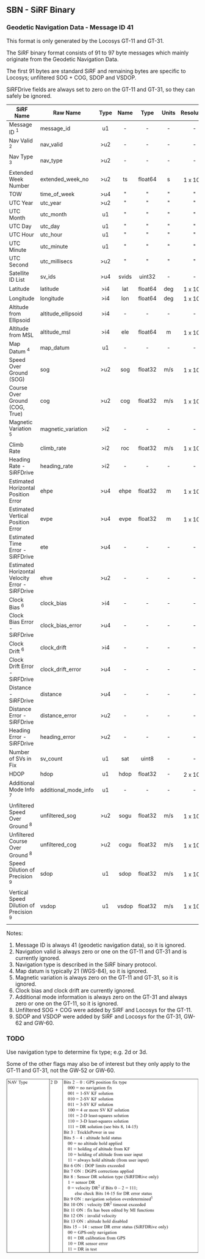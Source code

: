 ## SBN - SiRF Binary

### Geodetic Navigation Data - Message ID 41

This format is only generated by the Locosys GT-11 and GT-31.

The SiRF binary format consists of 91 to 97 byte messages which mainly originate from the Geodetic Navigation Data.

The first 91 bytes are standard SiRF and remaining bytes are specific to Locosys; unfiltered SOG + COG, SDOP and VSDOP.

SiRFDrive fields are always set to zero on the GT-11 and GT-31, so they can safely be ignored.

| SiRF Name                                         | Raw Name             | Type | Name  |  Type   | Units |     Resolution      |
| ------------------------------------------------- | -------------------- | :--: | :---: | :-----: | :---: | :-----------------: |
| Message ID <sup>1</sup>                           | message_id           |  u1  |   -   |    -    |   -   |          -          |
| Nav Valid <sup>2</sup>                            | nav_valid            | >u2  |   -   |    -    |   -   |          -          |
| Nav Type <sup>3</sup>                             | nav_type             | >u2  |   -   |    -    |   -   |          -          |
| Extended Week Number                              | extended_week_no     | >u2  |  ts   | float64 |   s   | 1 x 10<sup>-3</sup> |
| TOW                                               | time_of_week         | >u4  |   "   |    "    |   "   |          "          |
| UTC Year                                          | utc_year             | >u2  |   "   |    "    |   "   |          "          |
| UTC Month                                         | utc_month            |  u1  |   "   |    "    |   "   |          "          |
| UTC Day                                           | utc_day              |  u1  |   "   |    "    |   "   |          "          |
| UTC Hour                                          | utc_hour             |  u1  |   "   |    "    |   "   |          "          |
| UTC Minute                                        | utc_minute           |  u1  |   "   |    "    |   "   |          "          |
| UTC Second                                        | utc_millisecs        | >u2  |   "   |    "    |   "   |          "          |
| Satellite ID List                                 | sv_ids               | >u4  | svids | uint32  |   -   |          -          |
| Latitude                                          | latitude             | >i4  |  lat  | float64 |  deg  | 1 x 10<sup>-7</sup> |
| Longitude                                         | longitude            | >i4  |  lon  | float64 |  deg  | 1 x 10<sup>-7</sup> |
| Altitude from Ellipsoid                           | altitude_ellipsoid   | >i4  |   -   |    -    |   -   |          -          |
| Altitude from MSL                                 | altitude_msl         | >i4  |  ele  | float64 |   m   | 1 x 10<sup>-2</sup> |
| Map Datum <sup>4</sup>                            | map_datum            |  u1  |   -   |    -    |   -   |          -          |
| Speed Over Ground (SOG)                           | sog                  | >u2  |  sog  | float32 |  m/s  | 1 x 10<sup>-2</sup> |
| Course Over Ground (COG, True)                    | cog                  | >u2  |  cog  | float32 |  m/s  | 1 x 10<sup>-2</sup> |
| Magnetic Variation <sup>5</sup>                   | magnetic_variation   | >i2  |   -   |    -    |   -   |          -          |
| Climb Rate                                        | climb_rate           | >i2  |  roc  | float32 |  m/s  | 1 x 10<sup>-2</sup> |
| Heading Rate - SiRFDrive                          | heading_rate         | >i2  |   -   |    -    |   -   |          -          |
| Estimated Horizontal Position Error               | ehpe                 | >u4  | ehpe  | float32 |   m   | 1 x 10<sup>-2</sup> |
| Estimated Vertical Position Error                 | evpe                 | >u4  | evpe  | float32 |   m   | 1 x 10<sup>-2</sup> |
| Estimated Time Error - SiRFDrive                  | ete                  | >u4  |   -   |    -    |   -   |          -          |
| Estimated Horizontal Velocity Error - SiRFDrive   | ehve                 | >u2  |   -   |    -    |   -   |          -          |
| Clock Bias <sup>6</sup>                           | clock_bias           | >i4  |   -   |    -    |   -   |          -          |
| Clock Bias Error - SiRFDrive                      | clock_bias_error     | >u4  |   -   |    -    |   -   |          -          |
| Clock Drift <sup>6</sup>                          | clock_drift          | >i4  |   -   |    -    |   -   |          -          |
| Clock Drift Error - SiRFDrive                     | clock_drift_error    | >u4  |   -   |    -    |   -   |          -          |
| Distance - SiRFDrive                              | distance             | >u4  |   -   |    -    |   -   |          -          |
| Distance Error - SiRFDrive                        | distance_error       | >u2  |   -   |    -    |   -   |          -          |
| Heading Error - SiRFDrive                         | heading_error        | >u2  |   -   |    -    |   -   |          -          |
| Number of SVs in Fix                              | sv_count             |  u1  |  sat  |  uint8  |   -   |          -          |
| HDOP                                              | hdop                 |  u1  | hdop  | float32 |   -   | 2 x 10<sup>-1</sup> |
| Additional Mode Info <sup>7</sup>                 | additional_mode_info |  u1  |   -   |    -    |   -   |          -          |
| Unfiltered Speed Over Ground <sup>8</sup>         | unfiltered_sog       | >u2  | sogu  | float32 |  m/s  | 1 x 10<sup>-2</sup> |
| Unfiltered Course Over Ground <sup>8</sup>        | unfiltered_cog       | >u2  | cogu  | float32 |  m/s  | 1 x 10<sup>-2</sup> |
| Speed Dilution of Precision <sup>9</sup>          | sdop                 |  u1  | sdop  | float32 |  m/s  | 1 x 10<sup>-2</sup> |
| Vertical Speed Dilution of Precision <sup>9</sup> | vsdop                |  u1  | vsdop | float32 |  m/s  | 1 x 10<sup>-2</sup> |

Notes:

1. Message ID is always 41 (geodetic navigation data), so it is ignored.
2. Navigation valid is always zero or one on the GT-11 and GT-31 and is currently ignored.
3. Navigation type is described in the SiRF binary protocol.
4. Map datum is typically 21 (WGS-84), so it is ignored.
5. Magnetic variation is always zero on the GT-11 and GT-31, so it is ignored.
6. Clock bias and clock drift are currently ignored.
7. Additional mode information is always zero on the GT-31 and always zero or one on the GT-11, so it is ignored.
8. Unfiltered SOG + COG were added by SiRF and Locosys for the GT-11.
9. SDOP and VSDOP were added by SiRF and Locosys for the GT-31, GW-62 and GW-60.



### TODO

Use navigation type to determine fix type; e.g. 2d or 3d.

Some of the other flags may also be of interest but they only apply to the GT-11 and GT-31, not the GW-52 or GW-60.

![img](img/sirf-nav-type.png)